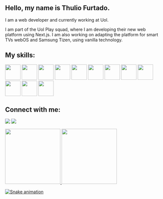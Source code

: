 ## Hello, my name is Thulio Furtado.

I am a web developer and currently working at Uol. 

I am part of the Uol Play squad, where I am developing their new web platform using Next.js. I am also working on adapting the platform for smart TVs webOS and Samsung Tizen, using vanilla technology.

## My skills:

<img src="https://cdn.jsdelivr.net/gh/devicons/devicon/icons/javascript/javascript-plain.svg" width="50"/> <img src="https://cdn.jsdelivr.net/gh/devicons/devicon/icons/typescript/typescript-original.svg" width="50"/> <img src="https://cdn.jsdelivr.net/gh/devicons/devicon/icons/nextjs/nextjs-original-wordmark.svg" width="50"/> <img src="https://cdn.jsdelivr.net/gh/devicons/devicon/icons/react/react-original-wordmark.svg" width="50"/> <img src="https://cdn.jsdelivr.net/gh/devicons/devicon/icons/jquery/jquery-original-wordmark.svg" width="50"/> <img src="https://cdn.jsdelivr.net/gh/devicons/devicon/icons/sass/sass-original.svg" width="50"/> <img src="https://cdn.jsdelivr.net/gh/devicons/devicon/icons/css3/css3-original-wordmark.svg" width="50"/> <img src="https://cdn.jsdelivr.net/gh/devicons/devicon/icons/html5/html5-original-wordmark.svg" width="50"/> <img src="https://cdn.jsdelivr.net/gh/devicons/devicon/icons/bootstrap/bootstrap-plain-wordmark.svg" width="50"/> <img src="https://cdn.jsdelivr.net/gh/devicons/devicon/icons/linux/linux-original.svg" width="50"/> <img src="https://cdn.jsdelivr.net/gh/devicons/devicon/icons/git/git-original-wordmark.svg" width="50"/> <img src="https://cdn.jsdelivr.net/gh/devicons/devicon/icons/php/php-original.svg" width="50"/>
          

## Connect with me:

<a href="https://www.linkedin.com/in/thulio-ramos-furtado-40abab113/" target="_blank"><img src="https://img.shields.io/badge/-LinkedIn-%230077B5?style=for-the-badge&logo=linkedin&logoColor=white" target="_blank"></a> <a href="https://www.instagram.com/thulio_ramos/" target="_blank"><img src="https://img.shields.io/badge/-Instagram-%23E4405F?style=for-the-badge&logo=instagram&logoColor=white" target="_blank"></a>

<div>
<a href="https://github.com/Thulio1603">
<img height="180em" src="https://github-readme-stats.vercel.app/api/top-langs/?username=Thulio1603&layout=compact&langs_count=7&theme=default"/>
<img height="180em" src="https://github-readme-stats.vercel.app/api?username=Thulio1603&show_icons=true&theme=default&include_all_commits=true&count_private=true"/>
</div>

![Snake animation](https://github.com/Thulio1603/Thulio1603/blob/output/github-contribution-grid-snake.svg)

